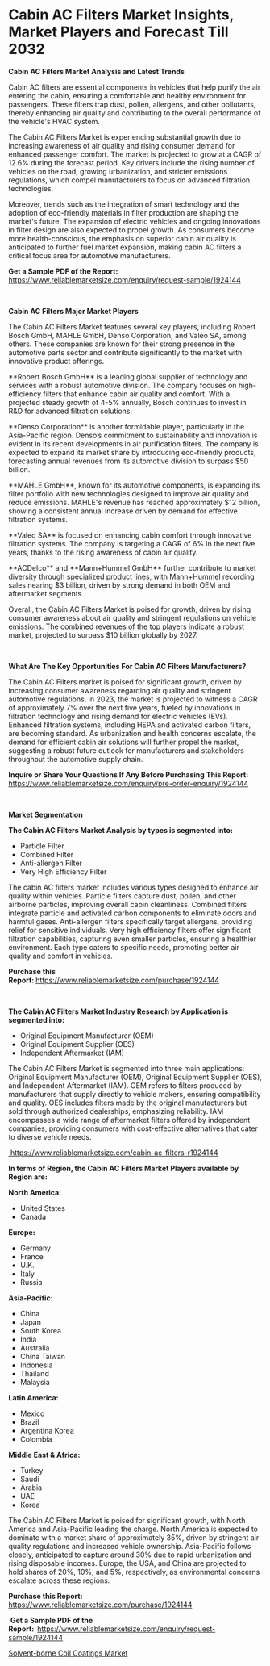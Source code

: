 <p><h1>Cabin AC Filters Market Insights, Market Players and Forecast Till 2032</h1></p><p><strong>Cabin AC Filters Market Analysis and Latest Trends</strong></p>
<p><p>Cabin AC filters are essential components in vehicles that help purify the air entering the cabin, ensuring a comfortable and healthy environment for passengers. These filters trap dust, pollen, allergens, and other pollutants, thereby enhancing air quality and contributing to the overall performance of the vehicle's HVAC system. </p><p>The Cabin AC Filters Market is experiencing substantial growth due to increasing awareness of air quality and rising consumer demand for enhanced passenger comfort. The market is projected to grow at a CAGR of 12.6% during the forecast period. Key drivers include the rising number of vehicles on the road, growing urbanization, and stricter emissions regulations, which compel manufacturers to focus on advanced filtration technologies. </p><p>Moreover, trends such as the integration of smart technology and the adoption of eco-friendly materials in filter production are shaping the market's future. The expansion of electric vehicles and ongoing innovations in filter design are also expected to propel growth. As consumers become more health-conscious, the emphasis on superior cabin air quality is anticipated to further fuel market expansion, making cabin AC filters a critical focus area for automotive manufacturers.</p></p>
<p><strong>Get a Sample PDF of the Report:&nbsp;</strong> <a href="https://www.reliablemarketsize.com/enquiry/request-sample/1924144?utm_campaign=3528&utm_medium=2&utm_source=Github&utm_content=ia&utm_term=28032025&utm_id=cabin-ac-filters">https://www.reliablemarketsize.com/enquiry/request-sample/1924144</a></p>
<p>&nbsp;</p>
<p><strong>Cabin AC Filters Major Market Players</strong></p>
<p><p>The Cabin AC Filters Market features several key players, including Robert Bosch GmbH, MAHLE GmbH, Denso Corporation, and Valeo SA, among others. These companies are known for their strong presence in the automotive parts sector and contribute significantly to the market with innovative product offerings.</p><p>**Robert Bosch GmbH** is a leading global supplier of technology and services with a robust automotive division. The company focuses on high-efficiency filters that enhance cabin air quality and comfort. With a projected steady growth of 4-5% annually, Bosch continues to invest in R&D for advanced filtration solutions.</p><p>**Denso Corporation** is another formidable player, particularly in the Asia-Pacific region. Denso’s commitment to sustainability and innovation is evident in its recent developments in air purification filters. The company is expected to expand its market share by introducing eco-friendly products, forecasting annual revenues from its automotive division to surpass $50 billion.</p><p>**MAHLE GmbH**, known for its automotive components, is expanding its filter portfolio with new technologies designed to improve air quality and reduce emissions. MAHLE's revenue has reached approximately $12 billion, showing a consistent annual increase driven by demand for effective filtration systems.</p><p>**Valeo SA** is focused on enhancing cabin comfort through innovative filtration systems. The company is targeting a CAGR of 6% in the next five years, thanks to the rising awareness of cabin air quality.</p><p>**ACDelco** and **Mann+Hummel GmbH** further contribute to market diversity through specialized product lines, with Mann+Hummel recording sales nearing $3 billion, driven by strong demand in both OEM and aftermarket segments.</p><p>Overall, the Cabin AC Filters Market is poised for growth, driven by rising consumer awareness about air quality and stringent regulations on vehicle emissions. The combined revenues of the top players indicate a robust market, projected to surpass $10 billion globally by 2027.</p></p>
<p>&nbsp;</p>
<p><strong>What Are The Key Opportunities For Cabin AC Filters Manufacturers?</strong></p>
<p><p>The Cabin AC Filters market is poised for significant growth, driven by increasing consumer awareness regarding air quality and stringent automotive regulations. In 2023, the market is projected to witness a CAGR of approximately 7% over the next five years, fueled by innovations in filtration technology and rising demand for electric vehicles (EVs). Enhanced filtration systems, including HEPA and activated carbon filters, are becoming standard. As urbanization and health concerns escalate, the demand for efficient cabin air solutions will further propel the market, suggesting a robust future outlook for manufacturers and stakeholders throughout the automotive supply chain.</p></p>
<p><strong>Inquire or Share Your Questions If Any Before Purchasing This Report:</strong> <a href="https://www.reliablemarketsize.com/enquiry/pre-order-enquiry/1924144?utm_campaign=3528&utm_medium=2&utm_source=Github&utm_content=ia&utm_term=28032025&utm_id=cabin-ac-filters">https://www.reliablemarketsize.com/enquiry/pre-order-enquiry/1924144</a></p>
<p>&nbsp;</p>
<p><strong>Market Segmentation</strong></p>
<p><strong>The Cabin AC Filters Market Analysis by types is segmented into:</strong></p>
<p><ul><li>Particle Filter</li><li>Combined Filter</li><li>Anti-allergen Filter</li><li>Very High Efficiency Filter</li></ul></p>
<p><p>The cabin AC filters market includes various types designed to enhance air quality within vehicles. Particle filters capture dust, pollen, and other airborne particles, improving overall cabin cleanliness. Combined filters integrate particle and activated carbon components to eliminate odors and harmful gases. Anti-allergen filters specifically target allergens, providing relief for sensitive individuals. Very high efficiency filters offer significant filtration capabilities, capturing even smaller particles, ensuring a healthier environment. Each type caters to specific needs, promoting better air quality and comfort in vehicles.</p></p>
<p><strong>Purchase this Report:&nbsp;</strong><a href="https://www.reliablemarketsize.com/purchase/1924144?utm_campaign=3528&utm_medium=2&utm_source=Github&utm_content=ia&utm_term=28032025&utm_id=cabin-ac-filters">https://www.reliablemarketsize.com/purchase/1924144</a></p>
<p>&nbsp;</p>
<p><strong>The Cabin AC Filters Market Industry Research by Application is segmented into:</strong></p>
<p><ul><li>Original Equipment Manufacturer (OEM)</li><li>Original Equipment Supplier (OES)</li><li>Independent Aftermarket (IAM)</li></ul></p>
<p><p>The Cabin AC Filters Market is segmented into three main applications: Original Equipment Manufacturer (OEM), Original Equipment Supplier (OES), and Independent Aftermarket (IAM). OEM refers to filters produced by manufacturers that supply directly to vehicle makers, ensuring compatibility and quality. OES includes filters made by the original manufacturers but sold through authorized dealerships, emphasizing reliability. IAM encompasses a wide range of aftermarket filters offered by independent companies, providing consumers with cost-effective alternatives that cater to diverse vehicle needs.</p></p>
<p><a href="https://www.reliablemarketsize.com/cabin-ac-filters-r1924144?utm_campaign=3528&utm_medium=2&utm_source=Github&utm_content=ia&utm_term=28032025&utm_id=cabin-ac-filters">&nbsp;https://www.reliablemarketsize.com/cabin-ac-filters-r1924144</a></p>
<p><strong>In terms of Region, the Cabin AC Filters Market Players available by Region are:</strong></p>
<p>
    <p> <strong> North America: </strong>
        <ul>
            <li>United States</li>
            <li>Canada</li>
        </ul>
        </p> 
    <p> <strong> Europe: </strong>
        <ul>
            <li>Germany</li>
            <li>France</li>
            <li>U.K.</li>
            <li>Italy</li>
            <li>Russia</li>
        </ul>
        </p> 
    <p> <strong> Asia-Pacific: </strong>
        <ul>
            <li>China</li>
            <li>Japan</li>
            <li>South Korea</li>
            <li>India</li>
            <li>Australia</li>
            <li>China Taiwan</li>
            <li>Indonesia</li>
            <li>Thailand</li>
            <li>Malaysia</li>
        </ul>
        </p> 
    <p> <strong> Latin America: </strong>
        <ul>
            <li>Mexico</li>
            <li>Brazil</li>
            <li>Argentina Korea</li>
            <li>Colombia</li>
        </ul>
        </p> 
    <p> <strong> Middle East & Africa: </strong>
        <ul>
            <li>Turkey</li>
            <li>Saudi</li>
            <li>Arabia</li>
            <li>UAE</li>
            <li>Korea</li>
        </ul>
    </p>
    </p>
<p><p>The Cabin AC Filters Market is poised for significant growth, with North America and Asia-Pacific leading the charge. North America is expected to dominate with a market share of approximately 35%, driven by stringent air quality regulations and increased vehicle ownership. Asia-Pacific follows closely, anticipated to capture around 30% due to rapid urbanization and rising disposable incomes. Europe, the USA, and China are projected to hold shares of 20%, 10%, and 5%, respectively, as environmental concerns escalate across these regions.</p></p>
<p><strong>Purchase this Report: </strong><a href="https://www.reliablemarketsize.com/purchase/1924144?utm_campaign=3528&utm_medium=2&utm_source=Github&utm_content=ia&utm_term=28032025&utm_id=cabin-ac-filters">https://www.reliablemarketsize.com/purchase/1924144</a></p>
<p>&nbsp;<strong>Get a Sample PDF of the Report:&nbsp;&nbsp;</strong><a href="https://www.reliablemarketsize.com/enquiry/request-sample/1924144?utm_campaign=3528&utm_medium=2&utm_source=Github&utm_content=ia&utm_term=28032025&utm_id=cabin-ac-filters">https://www.reliablemarketsize.com/enquiry/request-sample/1924144</a></p>
<p><strong></strong></p>
<p><p><a href="https://github.com/spoorsusama/Market-Research-Report-List-1/blob/main/solvent-borne-coil-coatings-market.md?utm_campaign=3528&utm_medium=2&utm_source=Github&utm_content=ia&utm_term=28032025&utm_id=cabin-ac-filters">Solvent-borne Coil Coatings Market</a></p></p>